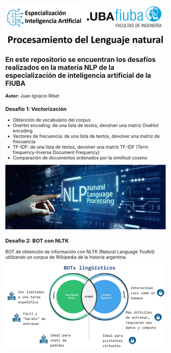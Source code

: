 <img src=imagenes/inicio.png>

## En este repositorio se encuentran los desafíos realizados en la materia NLP de la especialización de inteligencia artificial de la FIUBA
**Autor:** Juan Ignacio Ribet

### **Desafío 1:** Vectorización

- Obtención de vocabulario del corpus
-	OneHot encoding: de una lista de textos, devolver una matriz OneHot encoding
-	Vectores de frecuencia: de una lista de textos, devolver una matriz de frecuencia
-	TF-IDF: de una lista de textos, devolver una matriz TF-IDF (Term frequency-Inverse Document Frequency)
-	Comparación de documentos ordenados por la similitud coseno

<img src=imagenes/NLP.png>

### **Desafío 2:** BOT con NLTK

BOT de obtención de información con NLTK (Natural Language Toolkit) utilizando un corpus de Wikipedia de la historia argentina.

<img src='imagenes/bots_ling%C3%BC%C3%ADsticos.png' width='700'>

